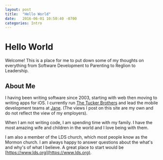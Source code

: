 ```yaml
---
layout: post
title:  "Hello World"
date:   2016-06-01 10:50:40 -0700
categories: Intro
---
```


# Hello World

Welcome! This is a place for me to put down some of my thoughts on everything from Software Development to Parenting to Reglion to Leadership.  

## About Me
I having been writing software since 2003, starting with web then moving to writing apps for iOS.  I currently run [The Tucker Brothers](www.thetuckerbros.com) and lead the mobile development teams at [Jane](jane.com). (The views I post on this site are my own and do not reflect the view of my employers).  

When I am not writing code, I am spending time with my family.  I have the most amazing wife and children in the world and I love being with them.

I am also a member of the LDS church, which most people know as the Mormon church.  I am always happy to answer questions about the what's and why's of what I believe. A great place to start would be [https://www.lds.org](https://www.lds.org).

